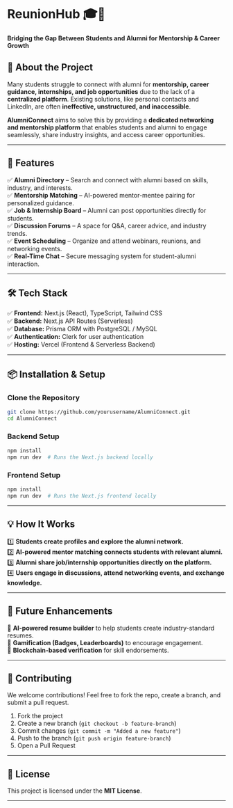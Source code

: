 # **ReunionHub** 🎓🔗  
**Bridging the Gap Between Students and Alumni for Mentorship & Career Growth**  

## **📌 About the Project**  
Many students struggle to connect with alumni for **mentorship, career guidance, internships, and job opportunities** due to the lack of a **centralized platform**. Existing solutions, like personal contacts and LinkedIn, are often **ineffective, unstructured, and inaccessible**.  

**AlumniConnect** aims to solve this by providing a **dedicated networking and mentorship platform** that enables students and alumni to engage seamlessly, share industry insights, and access career opportunities.  

---

## **🚀 Features**  
✅ **Alumni Directory** – Search and connect with alumni based on skills, industry, and interests.  
✅ **Mentorship Matching** – AI-powered mentor-mentee pairing for personalized guidance.  
✅ **Job & Internship Board** – Alumni can post opportunities directly for students.  
✅ **Discussion Forums** – A space for Q&A, career advice, and industry trends.  
✅ **Event Scheduling** – Organize and attend webinars, reunions, and networking events.  
✅ **Real-Time Chat** – Secure messaging system for student-alumni interaction.  

---

## **🛠️ Tech Stack**  
✅ **Frontend:** Next.js (React), TypeScript, Tailwind CSS  
✅ **Backend:** Next.js API Routes (Serverless)  
✅ **Database:** Prisma ORM with PostgreSQL / MySQL  
✅ **Authentication:** Clerk for user authentication  
✅ **Hosting:** Vercel (Frontend & Serverless Backend)  

---

## **📦 Installation & Setup**  

### **Clone the Repository**  
```bash  
git clone https://github.com/yourusername/AlumniConnect.git  
cd AlumniConnect  
```

### **Backend Setup**  
```bash  
npm install  
npm run dev  # Runs the Next.js backend locally  
```

### **Frontend Setup**  
```bash  
npm install  
npm run dev  # Runs the Next.js frontend locally  
```

---

## **💡 How It Works**  
1️⃣ **Students create profiles and explore the alumni network.**  
2️⃣ **AI-powered mentor matching connects students with relevant alumni.**  
3️⃣ **Alumni share job/internship opportunities directly on the platform.**  
4️⃣ **Users engage in discussions, attend networking events, and exchange knowledge.**  

---

## **📌 Future Enhancements**  
🚀 **AI-powered resume builder** to help students create industry-standard resumes.  
🚀 **Gamification (Badges, Leaderboards)** to encourage engagement.  
🚀 **Blockchain-based verification** for skill endorsements.  

---

## **🤝 Contributing**  
We welcome contributions! Feel free to fork the repo, create a branch, and submit a pull request.  

1. Fork the project  
2. Create a new branch (`git checkout -b feature-branch`)  
3. Commit changes (`git commit -m "Added a new feature"`)  
4. Push to the branch (`git push origin feature-branch`)  
5. Open a Pull Request  

---

## **📜 License**  
This project is licensed under the **MIT License**.  

---

